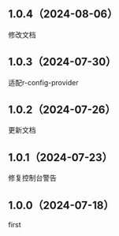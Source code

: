 ## 1.0.4（2024-08-06）
修改文档
## 1.0.3（2024-07-30）
适配r-config-provider
## 1.0.2（2024-07-26）
更新文档
## 1.0.1（2024-07-23）
修复控制台警告
## 1.0.0（2024-07-18）
first
